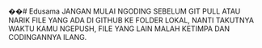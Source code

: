 ��#   E d u s a m a 
JANGAN MULAI NGODING SEBELUM GIT PULL ATAU NARIK FILE YANG ADA DI GITHUB KE FOLDER LOKAL, NANTI TAKUTNYA WAKTU KAMU NGEPUSH, FILE YANG LAIN MALAH KETIMPA DAN CODINGANNYA ILANG.
 
 

